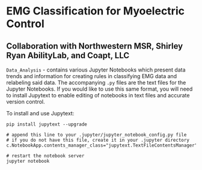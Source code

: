 # EMG Classification for Myoelectric Control
## Collaboration with Northwestern MSR, Shirley Ryan AbilityLab, and Coapt, LLC

`Data_Analysis` - contains various Jupyter Notebooks which present data trends and information for creating rules in classifying EMG data and relabeling said data. The accompanying `.py` files are the text files for the Jupyter Notebooks. If you would like to use this same format, you will need to install Jupytext to enable editing of notebooks in text files and accurate version control. 

To install and use Jupytext:
```
pip install jupytext --upgrade

# append this line to your .jupyter/jupyter_notebook_config.py file
# if you do not have this file, create it in your .jupyter directory
c.NotebookApp.contents_manager_class="jupytext.TextFileContentsManager"

# restart the notebook server
jupyter notebook

```
